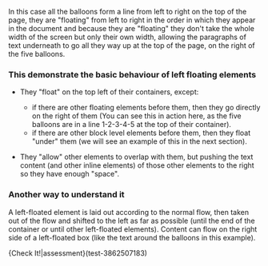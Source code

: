   In this case all the balloons form a line from left to right on the top of the page, they are "floating" from left to right in the order in which they appear in the document and because they are "floating" they don't take the whole width of the screen but only their own width, allowing the paragraphs of text underneath to go all they way up at the top of the page, on the right of the five balloons.

### This demonstrate the basic behaviour of left floating elements
 
- They "float" on the top left of their containers, except:
  - if there are other floating elements before them, then they go directly on the right of them (You can see this in action here, as the five balloons are in a line 1-2-3-4-5 at the top of their container).
  - if there are other block level elements before them, then they float "under" them (we will see an example of this in the next section).

- They "allow" other elements to overlap with them, but pushing the text content (and other inline elements) of those other elements to the right so they have enough "space".

### Another way to understand it 

A left-floated element is laid out according to the normal flow, then taken out of the flow and shifted to the left as far as possible (until the end of the container or until other left-floated elements). Content can flow on the right side of a left-floated box (like the text around the balloons in this example).


{Check It!|assessment}(test-3862507183)

